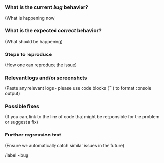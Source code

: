 <!---
Please read this!

Before opening a new issue, make sure to search for keywords in the issues
filtered by the "regression" or "bug" label.

and verify the issue you're about to submit isn't a duplicate.
--->

### What is the current *bug* behavior?
(What is happening now)


### What is the expected *correct* behavior?
(What should be happening)


### Steps to reproduce
(How one can reproduce the issue)


### Relevant logs and/or screenshots
(Paste any relevant logs - please use code blocks (```) to format console output)


### Possible fixes
(If you can, link to the line of code that might be responsible for the problem or suggest a fix)

### Further regression test
(Ensure we automatically catch similar issues in the future)


/label ~bug
